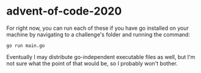 # advent-of-code-2020

For right now, you can run each of these if you have go installed on your machine by navigating to a challenge's folder and running the command:

```
go run main.go
```

Eventually I may distribute go-independent executable files as well, but I'm not sure what the point of that would be, so I probably won't bother.
